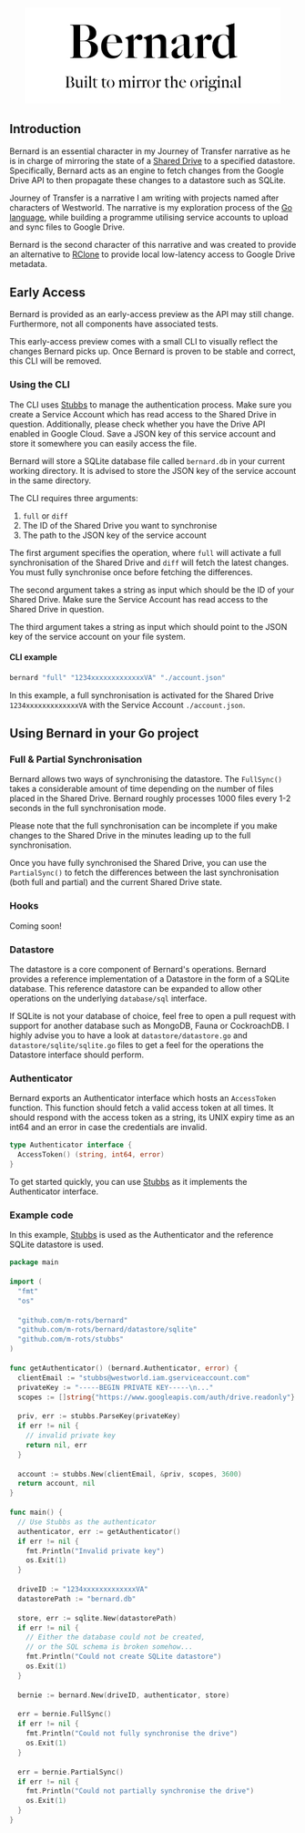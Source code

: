 <p align="center"><img width=450 src="banner.svg" /></p>

## Introduction

Bernard is an essential character in my Journey of Transfer narrative as he is in charge of mirroring the state of a [Shared Drive](https://support.google.com/a/answer/7212025?hl=en) to a specified datastore.
Specifically, Bernard acts as an engine to fetch changes from the Google Drive API to then propagate these changes to a datastore such as SQLite.

Journey of Transfer is a narrative I am writing with projects named after characters of Westworld. The narrative is my exploration process of the [Go language](https://golang.org), while building a programme utilising service accounts to upload and sync files to Google Drive.

Bernard is the second character of this narrative and was created to provide an alternative to [RClone](https://rclone.org) to provide local low-latency access to Google Drive metadata.

## Early Access

Bernard is provided as an early-access preview as the API may still change.
Furthermore, not all components have associated tests.

This early-access preview comes with a small CLI to visually reflect the changes Bernard picks up. Once Bernard is proven to be stable and correct, this CLI will be removed.

### Using the CLI

The CLI uses [Stubbs](https://github.com/m-rots/stubbs) to manage the authentication process.
Make sure you create a Service Account which has read access to the Shared Drive in question.
Additionally, please check whether you have the Drive API enabled in Google Cloud.
Save a JSON key of this service account and store it somewhere you can easily access the file.

Bernard will store a SQLite database file called `bernard.db` in your current working directory.
It is advised to store the JSON key of the service account in the same directory.

The CLI requires three arguments:

1. `full` or `diff`
2. The ID of the Shared Drive you want to synchronise
3. The path to the JSON key of the service account

The first argument specifies the operation, where `full` will activate a full synchronisation of the Shared Drive and `diff` will fetch the latest changes. You must fully synchronise once before fetching the differences.

The second argument takes a string as input which should be the ID of your Shared Drive.
Make sure the Service Account has read access to the Shared Drive in question.

The third argument takes a string as input which should point to the JSON key of the service account on your file system.

#### CLI example

```bash
bernard "full" "1234xxxxxxxxxxxxxVA" "./account.json"
```

In this example, a full synchronisation is activated for the Shared Drive `1234xxxxxxxxxxxxxVA` with the Service Account `./account.json`.

## Using Bernard in your Go project

### Full & Partial Synchronisation

Bernard allows two ways of synchronising the datastore.
The `FullSync()` takes a considerable amount of time depending on the number of files placed in the Shared Drive.
Bernard roughly processes 1000 files every 1-2 seconds in the full synchronisation mode.

Please note that the full synchronisation can be incomplete if you make changes to the Shared Drive in the minutes leading up to the full synchronisation.

Once you have fully synchronised the Shared Drive, you can use the `PartialSync()` to fetch the differences between the last synchronisation (both full and partial) and the current Shared Drive state.

### Hooks

Coming soon!

### Datastore

The datastore is a core component of Bernard's operations. Bernard provides a reference implementation of a Datastore in the form of a SQLite database. This reference datastore can be expanded to allow other operations on the underlying `database/sql` interface.

If SQLite is not your database of choice, feel free to open a pull request with support for another database such as MongoDB, Fauna or CockroachDB. I highly advise you to have a look at `datastore/datastore.go` and `datastore/sqlite/sqlite.go` files to get a feel for the operations the Datastore interface should perform.

### Authenticator

Bernard exports an Authenticator interface which hosts an `AccessToken` function.
This function should fetch a valid access token at all times.
It should respond with the access token as a string, its UNIX expiry time as an int64 and an error in case the credentials are invalid.

```go
type Authenticator interface {
  AccessToken() (string, int64, error)
}
```

To get started quickly, you can use [Stubbs](https://github.com/m-rots/stubbs) as it implements the Authenticator interface.

### Example code

In this example, [Stubbs](https://github.com/m-rots/stubbs) is used as the Authenticator and the reference SQLite datastore is used.

```go
package main

import (
  "fmt"
  "os"

  "github.com/m-rots/bernard"
  "github.com/m-rots/bernard/datastore/sqlite"
  "github.com/m-rots/stubbs"
)

func getAuthenticator() (bernard.Authenticator, error) {
  clientEmail := "stubbs@westworld.iam.gserviceaccount.com"
  privateKey := "-----BEGIN PRIVATE KEY-----\n..."
  scopes := []string{"https://www.googleapis.com/auth/drive.readonly"}

  priv, err := stubbs.ParseKey(privateKey)
  if err != nil {
    // invalid private key
    return nil, err
  }

  account := stubbs.New(clientEmail, &priv, scopes, 3600)
  return account, nil
}

func main() {
  // Use Stubbs as the authenticator
  authenticator, err := getAuthenticator()
  if err != nil {
    fmt.Println("Invalid private key")
    os.Exit(1)
  }

  driveID := "1234xxxxxxxxxxxxxVA"
  datastorePath := "bernard.db"

  store, err := sqlite.New(datastorePath)
  if err != nil {
    // Either the database could not be created,
    // or the SQL schema is broken somehow...
    fmt.Println("Could not create SQLite datastore")
    os.Exit(1)
  }

  bernie := bernard.New(driveID, authenticator, store)

  err = bernie.FullSync()
  if err != nil {
    fmt.Println("Could not fully synchronise the drive")
    os.Exit(1)
  }

  err = bernie.PartialSync()
  if err != nil {
    fmt.Println("Could not partially synchronise the drive")
    os.Exit(1)
  }
}
```
